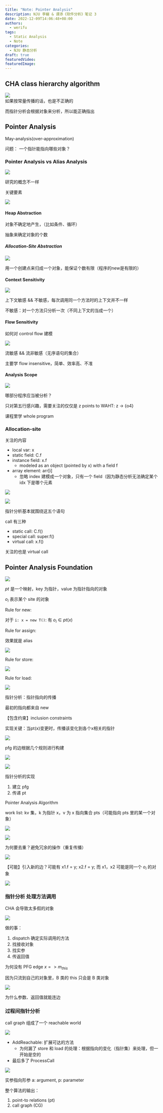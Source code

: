 ```yaml
---
title: "Note: Pointer Analysis"
description: NJU 李樾 & 谭添《软件分析》笔记 3
date: 2022-12-09T14:06:48+08:00
authors:
  - werifu
tags:
  - Static Analysis
  - Note
categories:
  - NJU 静态分析
draft: true
featuredVideo:
featuredImage:
---
```


## CHA class hierarchy algorithm

![](problem-of-cha.png)  
如果按常量传播的话，也是不正确的

而指针分析会根据对象来分析，所以能正确指出


## Pointer Analysis

May-analysis(over-approximation)

问题： 一个指针能指向哪些对象？

### Pointer Analysis vs Alias Analysis

![](pointer-alias.png)  

研究的概念不一样


关键要素

![](key-factors-in-pointer-analysis.png)  


#### Heap Abstraction

对象不确定地产生，（比如条件、循环）

抽象来确定对象的个数

##### Allocation-Site Abstraction

![](alloc-site-abstraction.png)  

用一个创建点来归成一个对象，能保证个数有限（程序的new是有限的）

#### Context Sensitivity

![](ctx-sensitivity.png)  

上下文敏感 && 不敏感，每次调用同一个方法时的上下文并不一样

不敏感：对一个方法只分析一次（不同上下文的当成一个）

#### Flow Sensitivity

如何对 control flow 建模

![](flow-sensitivity.png)  

流敏感 && 流非敏感（无序语句的集合）

主要学 flow insensitive，简单、效率高、不准

#### Analysis Scope

![](analysis-scope.png)  

哪部分程序应当被分析？

只对第五行感兴趣，需要关注的仅仅是 z points to WAHT: z -> {o4}

课程里学 whole program


### Allocation-site

关注的内容

* local var: x
* static field: C.f
* instance field: x.f
  * modeled as an object (pointed by x) with a field f
* array element: arr[i]
  * 忽略 index 建模成一个对象，只有一个 field（因为静态分析无法确定某个 idx 下是哪个元素

![](pointer-analysis-array.png)  


![](pointer-analysis-statements.png)  

指针分析基本就围绕这五个语句

call 有三种
* static call: C.f()
* special call: super.f()
* virtual call: x.f()

关注的也是 virtual call

## Pointer Analysis Foundation

![](pa-domain.png)  

$pt$ 是一个映射，key 为指针，value 为指针指向的对象

$o_i$ 表示某个 site 的对象


Rule for new:

对于 `i: x = new T()`: 有 $o_i ∈ pt(x)$

Rule for assign:

效果就是 alias

![](rule-assign.png)

Rule for store:

![](rule-store.png)  

Rule for load:

![](rule-load.png)  

指针分析：指针指向的传播

最初的指向都来自 new

【包含约束】inclusion constraints

实现关键：当pt(x)变更时，传播该变化到各个x相关的指针

![](pfg.png)  

pfg 的边根据几个规则进行构建

![](pfg-edges.png)  

![](pfg-example.png)  

指针分析的实现
1. 建立 pfg
2. 传递 pt

Pointer Analysis Algorithm

work list: kv 集，k 为指针 x，v 为 x 指向集合 pts（可能指向 pts 里的某一个对象）

 ![](pa-algo-assign.png)  

  ![](pa-algo-propagate.png)  

为何要去重？避免冗余的操作（重复传播）

![](pa-algo-store-and-load.png)  

【可能】引入新的边？可能有 x1.f = y; x2.f = y; 而 x1，x2 可能是同一个 $o_i$ 的对象


![](pa-algo-overview.png)  

 
### 指针分析 处理方法调用

CHA 会导致太多假的对象

![](rule-call.png)  

做的事：
1. dispatch 确定实际调用的方法
2. 找接收对象
3. 找实参
4. 传返回值

为何没有 PFG edge $x => m_{this}$

因为只流到自己的对象里，B 类的 this 只会是 B 类对象

![](flow-this.png)  

为什么参数、返回值就能连边

### 过程间指针分析

call graph 组成了一个 reachable world

![](pa-algo-methods.png)  

* AddReachable: 扩展可达的方法
  * 为何漏了 store 和 load 的处理：根据指向的变化（指针集）来处理，但一开始是空的
* 最后多了 ProcessCall

![](process_call.png)  

实参指向形参 a: argument, p: parameter

整个算法的输出：
1. point-to relations (pt)
2. call graph (CG)
